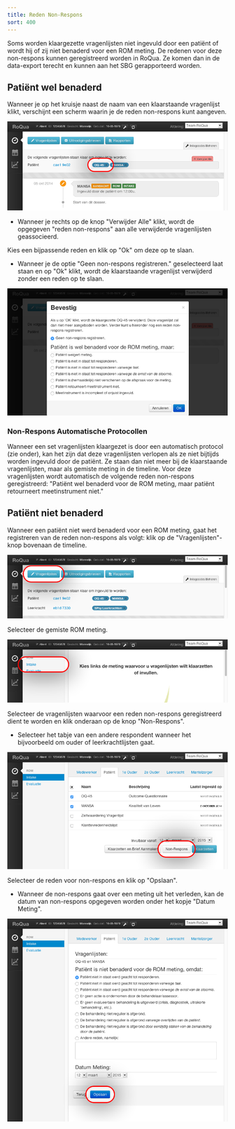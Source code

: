 ```yaml
---
title: Reden Non-Respons
sort: 400
---
```


Soms worden klaargezette vragenlijsten niet ingevuld door een patiënt of wordt hij of zij niet benaderd voor een ROM meting. De redenen voor deze non-respons kunnen geregistreerd worden in RoQua. Ze komen dan in de data-export terecht en kunnen aan het SBG gerapporteerd worden.

## Patiënt wel benaderd

Wanneer je op het kruisje naast de naam van een klaarstaande vragenlijst klikt, verschijnt een scherm waarin je de reden non-respons kunt aangeven.

<img src="/assets/images/screenshots/dossier_quests6.png" />

<ul class="hints">
  <li> Wanneer je rechts op de knop "Verwijder Alle" klikt, wordt de opgegeven "reden non-respons" aan alle verwijderde vragenlijsten geassocieerd.</li>
</ul>

Kies een bijpassende reden en klik op "Ok" om deze op te slaan.

<ul class="hints">
  <li> Wanneer je de optie "Geen non-respons registreren." geselecteerd laat staan en op "Ok" klikt, wordt de klaarstaande vragenlijst verwijderd zonder een reden op te slaan.</li>
</ul>

<img src="/assets/images/screenshots/dossier_quests7.png" />

### Non-Respons Automatische Protocollen

Wanneer een set vragenlijsten klaargezet is door een automatisch protocol (zie onder), kan het zijn dat deze vragenlijsten verlopen als ze niet bijtijds worden ingevuld door de patiënt. Ze staan dan niet meer bij de klaarstaande vragenlijsten, maar als gemiste meting in de timeline. Voor deze vragenlijsten wordt automatisch de volgende reden non-respons geregistreerd: "Patiënt wel benaderd voor de ROM meting, maar patiënt retourneert meetinstrument niet."

## Patiënt niet benaderd

Wanneer een patiënt niet werd benaderd voor een ROM meting, gaat het registreren van de reden non-respons als volgt: klik op de "Vragenlijsten"-knop bovenaan de timeline.

<img src="/assets/images/screenshots/dossier_quests9.png" />

Selecteer de gemiste ROM meting.

<img src="/assets/images/screenshots/dossier_quests1.png" />

Selecteer de vragenlijsten waarvoor een reden non-respons geregistreerd dient te worden en klik onderaan op de knop "Non-Respons".

<ul class="hints">
  <li> Selecteer het tabje van een andere respondent wanneer het bijvoorbeeld om ouder of leerkrachtlijsten gaat.</li>
</ul>

<img src="/assets/images/screenshots/dossier_quests8.png" />

Selecteer de reden voor non-respons en klik op "Opslaan".

<ul class="hints">
  <li> Wanneer de non-respons gaat over een meting uit het verleden, kan de datum van non-respons opgegeven worden onder het kopje "Datum Meting".</li>
</ul>

<img src="/assets/images/screenshots/dossier_quests10.png" />

